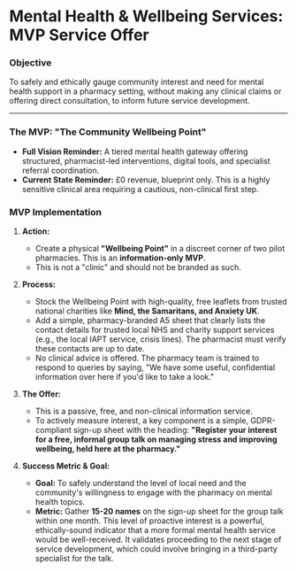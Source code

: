 # Mental Health & Wellbeing Services: MVP Service Offer

### **Objective**
To safely and ethically gauge community interest and need for mental health support in a pharmacy setting, without making any clinical claims or offering direct consultation, to inform future service development.

---

### **The MVP: "The Community Wellbeing Point"**

*   **Full Vision Reminder:** A tiered mental health gateway offering structured, pharmacist-led interventions, digital tools, and specialist referral coordination.
*   **Current State Reminder:** £0 revenue, blueprint only. This is a highly sensitive clinical area requiring a cautious, non-clinical first step.

### **MVP Implementation**

1.  **Action:**
    *   Create a physical **"Wellbeing Point"** in a discreet corner of two pilot pharmacies. This is an **information-only MVP**.
    *   This is not a "clinic" and should not be branded as such.

2.  **Process:**
    *   Stock the Wellbeing Point with high-quality, free leaflets from trusted national charities like **Mind, the Samaritans, and Anxiety UK**.
    *   Add a simple, pharmacy-branded A5 sheet that clearly lists the contact details for trusted local NHS and charity support services (e.g., the local IAPT service, crisis lines). The pharmacist must verify these contacts are up to date.
    *   No clinical advice is offered. The pharmacy team is trained to respond to queries by saying, "We have some useful, confidential information over here if you'd like to take a look."

3.  **The Offer:**
    *   This is a passive, free, and non-clinical information service.
    *   To actively measure interest, a key component is a simple, GDPR-compliant sign-up sheet with the heading: **"Register your interest for a free, informal group talk on managing stress and improving wellbeing, held here at the pharmacy."**

4.  **Success Metric & Goal:**
    *   **Goal:** To safely understand the level of local need and the community's willingness to engage with the pharmacy on mental health topics.
    *   **Metric:** Gather **15-20 names** on the sign-up sheet for the group talk within one month. This level of proactive interest is a powerful, ethically-sound indicator that a more formal mental health service would be well-received. It validates proceeding to the next stage of service development, which could involve bringing in a third-party specialist for the talk. 